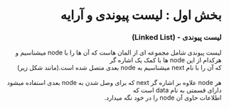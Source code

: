 <div dir="rtl">

# بخش اول : لیست پیوندی و آرایه
### لیست پیوندی - (Linked List)

لیست پیوندی شامل مجموعه ای از المان هاست که آن ها را با node میشناسیم و 
هرکدام از این node ها با کمک یک اشاره گر 
<br>که آن را با نام next میشناسیم به node بعدی متصل شده است.(مانند شکل زیر) <br><br>
هر node علاوه بر اشاره گر next که برای وصل شدن به node بعدی استفاده میشود دارای قسمتی به نام data است که
<br>اطلاعات حاوی آن node را در خود نگه میدارد.

</div>
